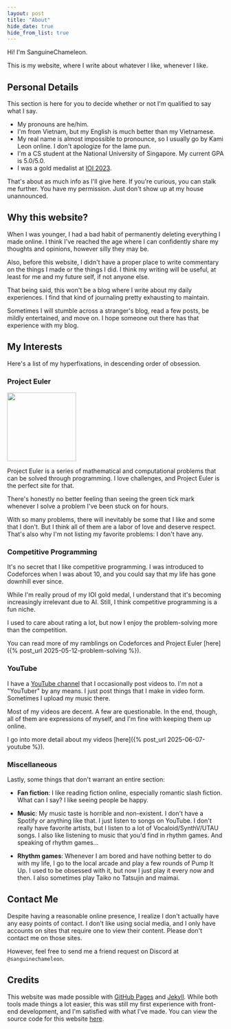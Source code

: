 ```yaml
---
layout: post
title: "About"
hide_date: true
hide_from_list: true
---
```


Hi! I'm SanguineChameleon.

This is my website, where I write about whatever I like, whenever I like.

## Personal Details

This section is here for you to decide whether or not I'm qualified to say what I say.

- <span id="age"></span> My pronouns are he/him.
- I'm from Vietnam, but my English is much better than my Vietnamese.
- My real name is almost impossible to pronounce, so I usually go by Kami Leon online. I don't apologize for the lame pun.
- I'm a <span id="uni-year"></span> CS student at the National University of Singapore. My current GPA is 5.0/5.0.
- I was a gold medalist at [IOI 2023](https://stats.ioinformatics.org/results/2023).

That's about as much info as I'll give here. If you're curious, you can stalk me further. You have my permission. Just don't show up at my house unannounced.

## Why this website?

When I was younger, I had a bad habit of permanently deleting everything I made online. I think I've reached the age where I can confidently share my thoughts and opinions, however silly they may be.

Also, before this website, I didn't have a proper place to write commentary on the things I made or the things I did. I think my writing will be useful, at least for me and my future self, if not anyone else.

That being said, this won't be a blog where I write about my daily experiences. I find that kind of journaling pretty exhausting to maintain.

Sometimes I will stumble across a stranger's blog, read a few posts, be mildly entertained, and move on. I hope someone out there has that experience with my blog.

## My Interests

Here's a list of my hyperfixations, in descending order of obsession.

### Project Euler

<img src="https://projecteuler.net/profile/SanguineChameleon2.png" style="margin-top: 0rem; margin-bottom: 0rem; margin-left: 0; width: 10rem"/>

Project Euler is a series of mathematical and computational problems that can be solved through programming. I love challenges, and Project Euler is the perfect site for that.

There's honestly no better feeling than seeing the green tick mark whenever I solve a problem I've been stuck on for hours.

With so many problems, there will inevitably be some that I like and some that I don't. But I think all of them are a labor of love and deserve respect. That's also why I'm not listing my favorite problems: I don't have any.

### Competitive Programming

It's no secret that I like competitive programming. I was introduced to Codeforces when I was about 10, and you could say that my life has gone downhill ever since.

While I'm really proud of my IOI gold medal, I understand that it's becoming increasingly irrelevant due to AI. Still, I think competitive programming is a fun niche.

<span id="cf-rating"></span> I used to care about rating a lot, but now I enjoy the problem-solving more than the competition.

You can read more of my ramblings on Codeforces and Project Euler [here]({% post_url 2025-05-12-problem-solving %}).

### YouTube

I have a [YouTube channel](https://www.youtube.com/@SanguineChameleon) that I occasionally post videos to. I'm not a \"YouTuber\" by any means. I just post things that I make in video form. Sometimes I upload my music there.

Most of my videos are decent. A few are questionable. In the end, though, all of them are expressions of myself, and I'm fine with keeping them up online.

I go into more detail about my videos [here]({% post_url 2025-06-07-youtube %}).

### Miscellaneous

Lastly, some things that don't warrant an entire section:

- **Fan fiction**: I like reading fiction online, especially romantic slash fiction. What can I say? I like seeing people be happy.

- **Music**: My music taste is horrible and non-existent. I don't have a Spotify or anything like that. I just listen to songs on YouTube. I don't really have favorite artists, but I listen to a lot of Vocaloid/SynthV/UTAU songs. I also like listening to music that you'd find in rhythm games. And speaking of rhythm games...

- **Rhythm games**: Whenever I am bored and have nothing better to do with my life, I go to the local arcade and play a few rounds of Pump It Up. I used to be obsessed with it, but now I just play it every now and then. I also sometimes play Taiko no Tatsujin and maimai.

## Contact Me

Despite having a reasonable online presence, I realize I don't actually have any easy points of contact. I don't like using social media, and I only have accounts on sites that require one to view their content. Please don't contact me on those sites.

However, feel free to send me a friend request on Discord at `@sanguinechameleon`.

## Credits

This website was made possible with [GitHub Pages](https://pages.github.com/) and [Jekyll](https://jekyllrb.com/). While both tools made things a lot easier, this was still my first experience with front-end development, and I'm satisfied with what I've made. You can view the source code for this website [here](https://github.com/SanguineChameleon/sanguinechameleon.github.io).

<script>
    try {
        let toBirthday = year => Date.UTC(year, 11, 10, 4, 40);
        let now = new Date();
        let year = now.getUTCFullYear();
        let time = now.getTime();
        if (time < toBirthday(year)) {
            year--;
        }
        let total = toBirthday(year + 1) - toBirthday(year);
        let age = (year - 2006) + (time - toBirthday(year)) / total;
        document.getElementById("age").textContent = `I'm currently ${age.toFixed(4)} years old.`;
    }
    catch (e) {
        console.log(e);
    }

    try {
        const events = [
            [[2024, 8, 5], "1st year"],
            [[2024, 12, 8], "1st year (on winter break)"],
            [[2025, 1, 13], "1st year"],
            [[2025, 5, 11], "1st year (on summer break)"],
            [[2025, 8, 4], "2nd year"],
            [[2025, 12, 7], "2nd year (on winter break)"],
            [[2026, 1, 12], "2nd year"],
            [[2026, 5, 10], "2nd year (on summer break)"],
            [[2026, 8, 3], "3rd year"],
            [[2026, 12, 6], "3rd year (on winter break)"],
            [[2027, 1, 11], "3rd year"],
            [[2027, 5, 9], "3rd year (on summer break)"],
            [[2027, 8, 2], "4th year"],
            [[2027, 12, 5], "4th year (on winter break)"],
            [[2028, 1, 10], "4th year"],
            [[2028, 5, 7], "4th year (on summer break)"],
        ];
        let toTime = date => {
            let year = date[0];
            let month = date[1] - 1;
            let day = date[2];
            return Date.UTC(year, month, day) - 28800000;
        };
        let time = Date.now();
        let cur = "";
        for (let i = 0; i < events.length; i++) {
            let [date, name] = events[i];
            if (time >= toTime(date)) {
                cur = name;
            }
            else {
                break;
            }
        }
        document.getElementById("uni-year").textContent = cur;
    }
    catch (e) {
        console.log(e);
    }

    async function setRating() {
        try {
            let getData = async (url) => fetch(url).then(response => response.json());
            let data = await getData("https://codeforces.com/api/user.rating?handle=SanguineChameleon")
            let ratings = data.result.map(contest => contest.newRating);
            let maxRating = ratings.reduce((x, y) => Math.max(x, y), ratings[0]);
            let curRating = ratings[ratings.length - 1];
            document.getElementById("cf-rating").textContent = `My maximum rating on Codeforces is ${maxRating}. Currently, it's at ${curRating}.`
        }
        catch (e) {
            console.log(e);
        }
    }
    setRating();
</script>
